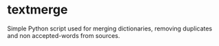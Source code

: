 textmerge
=========

Simple Python script used for merging dictionaries, removing duplicates and non accepted-words from sources.
